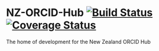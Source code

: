 # NZ-ORCID-Hub [![Build Status](https://travis-ci.org/Royal-Society-of-New-Zealand/NZ-ORCID-Hub.svg?branch=master)](https://travis-ci.org/Royal-Society-of-New-Zealand/NZ-ORCID-Hub)[![Coverage Status](https://coveralls.io/repos/github/Royal-Society-of-New-Zealand/NZ-ORCID-Hub/badge.svg?branch=coverage)](https://coveralls.io/github/Royal-Society-of-New-Zealand/NZ-ORCID-Hub?branch=coverage)
The home of development for the New Zealand ORCID Hub
